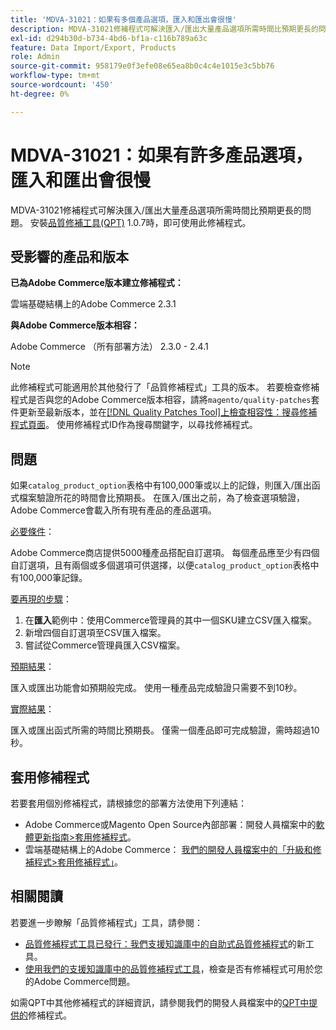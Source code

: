 ```yaml
---
title: 'MDVA-31021：如果有多個產品選項，匯入和匯出會很慢'
description: MDVA-31021修補程式可解決匯入/匯出大量產品選項所需時間比預期更長的問題。 安裝[Quality Patches Tool (QPT)](/help/announcements/adobe-commerce-announcements/magento-quality-patches-released-new-tool-to-self-serve-quality-patches.md) 1.0.7時，即可使用此修補程式。
exl-id: d294b30d-b734-4bd6-bf1a-c116b789a63c
feature: Data Import/Export, Products
role: Admin
source-git-commit: 958179e0f3efe08e65ea8b0c4c4e1015e3c5bb76
workflow-type: tm+mt
source-wordcount: '450'
ht-degree: 0%

---
```


# MDVA-31021：如果有許多產品選項，匯入和匯出會很慢

MDVA-31021修補程式可解決匯入/匯出大量產品選項所需時間比預期更長的問題。 安裝[品質修補工具(QPT)](/help/announcements/adobe-commerce-announcements/magento-quality-patches-released-new-tool-to-self-serve-quality-patches.md) 1.0.7時，即可使用此修補程式。

## 受影響的產品和版本

**已為Adobe Commerce版本建立修補程式：**

雲端基礎結構上的Adobe Commerce 2.3.1

**與Adobe Commerce版本相容：**

Adobe Commerce （所有部署方法） 2.3.0 - 2.4.1

>[!NOTE]
>
>此修補程式可能適用於其他發行了「品質修補程式」工具的版本。 若要檢查修補程式是否與您的Adobe Commerce版本相容，請將`magento/quality-patches`套件更新至最新版本，並在[[!DNL Quality Patches Tool]上檢查相容性：搜尋修補程式頁面](https://devdocs.magento.com/quality-patches/tool.html#patch-grid)。 使用修補程式ID作為搜尋關鍵字，以尋找修補程式。

## 問題

如果`catalog_product_option`表格中有100,000筆或以上的記錄，則匯入/匯出函式檔案驗證所花的時間會比預期長。 在匯入/匯出之前，為了檢查選項驗證，Adobe Commerce會載入所有現有產品的產品選項。

<u>必要條件</u>：

Adobe Commerce商店提供5000種產品搭配自訂選項。 每個產品應至少有四個自訂選項，且有兩個或多個選項可供選擇，以便`catalog_product_option`表格中有100,000筆記錄。

<u>要再現的步驟</u>：

1. 在&#x200B;**匯入**&#x200B;範例中：使用Commerce管理員的其中一個SKU建立CSV匯入檔案。
1. 新增四個自訂選項至CSV匯入檔案。
1. 嘗試從Commerce管理員匯入CSV檔案。

<u>預期結果</u>：

匯入或匯出功能會如預期般完成。 使用一種產品完成驗證只需要不到10秒。

<u>實際結果</u>：

匯入或匯出函式所需的時間比預期長。 僅需一個產品即可完成驗證，需時超過10秒。

## 套用修補程式

若要套用個別修補程式，請根據您的部署方法使用下列連結：

* Adobe Commerce或Magento Open Source內部部署：開發人員檔案中的[軟體更新指南>套用修補程式](https://devdocs.magento.com/guides/v2.4/comp-mgr/patching/mqp.html)。
* 雲端基礎結構上的Adobe Commerce： [我們的開發人員檔案中的「升級和修補程式>套用修補程式」](https://devdocs.magento.com/cloud/project/project-patch.html)。

## 相關閱讀

若要進一步瞭解「品質修補程式」工具，請參閱：

* [品質修補程式工具已發行：我們支援知識庫中的自助式品質修補程式](/help/announcements/adobe-commerce-announcements/magento-quality-patches-released-new-tool-to-self-serve-quality-patches.md)的新工具。
* [使用我們的支援知識庫中的品質修補程式工具](/help/support-tools/patches-available-in-qpt-tool/check-patch-for-magento-issue-with-magento-quality-patches.md)，檢查是否有修補程式可用於您的Adobe Commerce問題。

如需QPT中其他修補程式的詳細資訊，請參閱我們的開發人員檔案中的[QPT中提供的](https://devdocs.magento.com/quality-patches/tool.html#patch-grid)修補程式。
